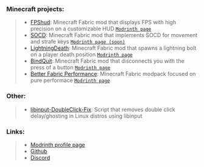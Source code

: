 ### Minecraft projects:  
> - [FPShud](https://github.com/Flavio6561/FPShud): Minecraft Fabric mod that displays FPS with high precision on a customizable HUD [`Modrinth page`](https://modrinth.com/mod/fpshud)  
> - [SOCD](https://github.com/Flavio6561/SOCD): Minecraft Fabric mod that implements SOCD for movement and strafe keys [`Modrinth page (soon)`](https://modrinth.com/mod/socd)  
> - [LightningDeath](https://github.com/Flavio6561/LightningDeath): Minecraft Fabric mod that spawns a lightning bolt on a player death position [`Modrinth page`](https://modrinth.com/mod/lightningdeath)  
> - [BindQuit](https://github.com/Flavio6561/BindQuit): Minecraft Fabric mod that disconnects you with the press of a button [`Modrinth page`](https://modrinth.com/mod/bindquit)  
> - [Better Fabric Performance](https://github.com/Flavio6561/Better-Fabric-Performance): Minecraft Fabric modpack focused on pure performace [`Modrinth page`](https://modrinth.com/modpack/better-fabric-performance)  
### Other:
> - [libinput-DoubleClick-Fix](https://github.com/Flavio6561/libinput-DoubleClick-Fix): Script that removes double click delay/ghosting in Linux distros using libinput  
### Links:  
> - [Modrinth profile page](https://modrinth.com/user/Flavio6561)  
> - [Github](https://github.com/Flavio6561)  
> - [Discord](https://discordapp.com/users/715189608085716992)  
